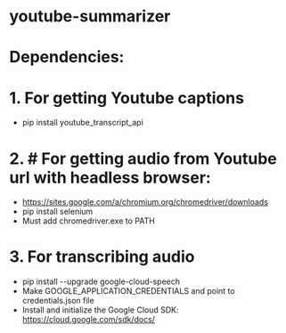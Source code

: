 # youtube-summarizer

# Dependencies:

# 1. For getting Youtube captions 
- pip install youtube_transcript_api
# 2. # For getting audio from Youtube url with headless browser: 
- https://sites.google.com/a/chromium.org/chromedriver/downloads
- pip install selenium
- Must add chromedriver.exe to PATH
# 3. For transcribing audio
- pip install --upgrade google-cloud-speech
- Make GOOGLE_APPLICATION_CREDENTIALS and point to credentials.json file
- Install and initialize the Google Cloud SDK: https://cloud.google.com/sdk/docs/
